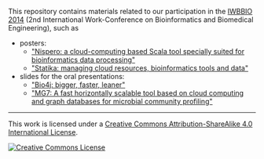 This repository contains materials related to our participation in the [IWBBIO 2014](http://iwbbio.ugr.es/) (2nd International Work-Conference on Bioinformatics and Biomedical Engineering), such as

- posters:
  + ["Nispero: a cloud-computing based Scala tool specially suited for bioinformatics data processing"](nispero/)
  + ["Statika: managing cloud resources, bioinformatics tools and data"](statika/)
- slides for the oral presentations:
  + ["Bio4j: bigger, faster, leaner"](bio4j/)
  + ["MG7: A fast horizontally scalable tool based on cloud computing and graph databases for microbial community profiling"](mg7/)

----

This work is licensed under a <a rel="license" href="http://creativecommons.org/licenses/by-sa/4.0/">Creative Commons Attribution-ShareAlike 4.0 International License</a>.

<a rel="license" href="http://creativecommons.org/licenses/by-sa/4.0/"><img alt="Creative Commons License" style="border-width:0" src="http://i.creativecommons.org/l/by-sa/4.0/88x31.png"/></a>

